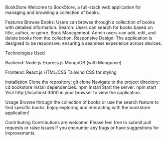 BookStore
Welcome to BookStore, a full-stack web application for managing and browsing a collection of books.

Features
Browse Books: Users can browse through a collection of books with detailed information.
Search: Users can search for books based on title, author, or genre.
Book Management: Admin users can add, edit, and delete books from the collection.
Responsive Design: The application is designed to be responsive, ensuring a seamless experience across devices.


Technologies Used

Backend:
Node.js
Express.js
MongoDB (with Mongoose)

Frontend:
React.js
HTML/CSS
Tailwind CSS for styling


Installation
Clone the repository: git clone <repository-url>
Navigate to the project directory: cd bookstore
Install dependencies: npm install
Start the server: npm start
Visit http://localhost:3000 in your browser to view the application.

Usage
Browse through the collection of books or use the search feature to find specific books.
Enjoy exploring and interacting with the bookstore application!

Contributing
Contributions are welcome! Please feel free to submit pull requests or raise issues if you encounter any bugs or have suggestions for improvements.

